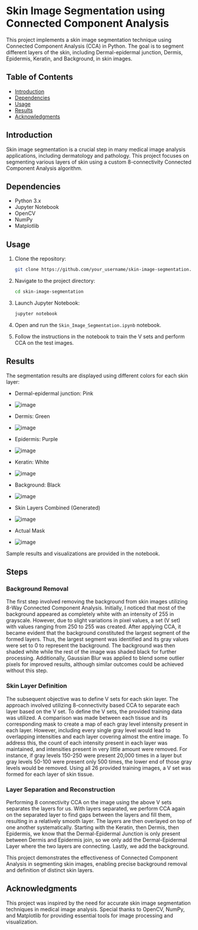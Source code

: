 # Skin Image Segmentation using Connected Component Analysis

This project implements a skin image segmentation technique using Connected Component Analysis (CCA) in Python. The goal is to segment different layers of the skin, including Dermal-epidermal junction, Dermis, Epidermis, Keratin, and Background, in skin images.

## Table of Contents
- [Introduction](#introduction)
- [Dependencies](#dependencies)
- [Usage](#usage)
- [Results](#results)
- [Acknowledgments](#acknowledgments)

## Introduction

Skin image segmentation is a crucial step in many medical image analysis applications, including dermatology and pathology. This project focuses on segmenting various layers of skin using a custom 8-connectivity Connected Component Analysis algorithm.

## Dependencies

- Python 3.x
- Jupyter Notebook
- OpenCV
- NumPy
- Matplotlib

## Usage

1. Clone the repository:

    ```bash
    git clone https://github.com/your_username/skin-image-segmentation.git
    ```

2. Navigate to the project directory:

    ```bash
    cd skin-image-segmentation
    ```

3. Launch Jupyter Notebook:

    ```bash
    jupyter notebook
    ```

4. Open and run the `Skin_Image_Segmentation.ipynb` notebook.

5. Follow the instructions in the notebook to train the V sets and perform CCA on the test images.

## Results

The segmentation results are displayed using different colors for each skin layer:

- Dermal-epidermal junction: Pink
- ![image](https://github.com/aarijimam/SkinImageSegmentation/assets/35100854/6f0a9cc2-4647-4099-964a-9eaca34dcee8)
- Dermis: Green
- ![image](https://github.com/aarijimam/SkinImageSegmentation/assets/35100854/705b2e00-ddcf-464b-9d2a-5eda10f4a412)
- Epidermis: Purple
- ![image](https://github.com/aarijimam/SkinImageSegmentation/assets/35100854/b99b9b2f-22ef-4c32-8dda-e53918be90b0)
- Keratin: White
- ![image](https://github.com/aarijimam/SkinImageSegmentation/assets/35100854/97b050c2-22f0-431d-82d2-da7ab2493d05)
- Background: Black
- ![image](https://github.com/aarijimam/SkinImageSegmentation/assets/35100854/fa9f15c5-fd81-4551-a1bc-dde28df32111)

- Skin Layers Combined (Generated)
- ![image](https://github.com/aarijimam/SkinImageSegmentation/assets/35100854/3590d0da-beef-4713-b352-604ba51e4b91)
- Actual Mask
- ![image](https://github.com/aarijimam/SkinImageSegmentation/assets/35100854/cc74be9c-f3a4-4521-84c9-8fe32f72188c)

Sample results and visualizations are provided in the notebook.

## Steps
### Background Removal

The first step involved removing the background from skin images utilizing 8-Way Connected Component Analysis. Initially, I noticed that most of the background appeared as completely white with an intensity of 255 in grayscale. However, due to slight variations in pixel values, a set (V set) with values ranging from 250 to 255 was created. After applying CCA, it became evident that the background constituted the largest segment of the formed layers. Thus, the largest segment was identified and its gray values were set to 0 to represent the background. The background was then shaded white while the rest of the image was shaded black for further processing. Additionally, Gaussian Blur was applied to blend some outlier pixels for improved results, although similar outcomes could be achieved without this step.

### Skin Layer Definition

The subsequent objective was to define V sets for each skin layer. The approach involved utilizing 8-connectivity based CCA to separate each layer based on the V set. To define the V sets, the provided training data was utilized. A comparison was made between each tissue and its corresponding mask to create a map of each gray level intensity present in each layer. However, including every single gray level would lead to overlapping intensities and each layer covering almost the entire image. To address this, the count of each intensity present in each layer was maintained, and intensities present in very little amount were removed. For instance, if gray levels 150-250 were present 20,000 times in a layer but gray levels 50-100 were present only 500 times, the lower end of those gray levels would be removed. Using all 26 provided training images, a V set was formed for each layer of skin tissue.

### Layer Separation and Reconstruction

Performing 8 connectivity CCA on the image using the above V sets separates the layers for us. With layers separated, we perform CCA again on the separated layer to find gaps between the layers and fill them, resulting in a relatively smooth layer. The layers are then overlayed on top of one another systematically. Starting with the Keratin, then Dermis, then Epidermis, we know that the Dermal-Epidermal Junction is only present between Dermis and Epidermis join, so we only add the Dermal-Epidermal Layer where the two layers are connecting. Lastly, we add the background.

This project demonstrates the effectiveness of Connected Component Analysis in segmenting skin images, enabling precise background removal and definition of distinct skin layers.

## Acknowledgments

This project was inspired by the need for accurate skin image segmentation techniques in medical image analysis. Special thanks to OpenCV, NumPy, and Matplotlib for providing essential tools for image processing and visualization.
